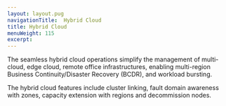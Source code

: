 ```yaml
---
layout: layout.pug
navigationTitle:  Hybrid Cloud
title: Hybrid Cloud
menuWeight: 115
excerpt:
---
```


The seamless hybrid cloud operations simplify the management of multi-cloud, edge cloud, remote office infrastructures, enabling multi-region Business Continuity/Disaster Recovery (BCDR), and workload bursting.

The hybrid cloud features include cluster linking, fault domain awareness with zones, capacity extension with regions and decommission nodes. 
